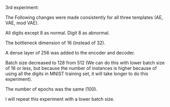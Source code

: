 3rd experiment:

The Following changes were made consistently for all three templates (AE, VAE, mod VAE). 

All digits except 8 as normal. Digit 8 as abnormal. 

The bottleneck dimension of 16 (instead of 32). 

A dense layer of 256 was added to the encoder and decoder. 

Batch size decreased to 128 from 512 (We can do this with lower batch size of 16 or less, but because the number of instances is higher 
because of using all the digits in MNIST training set, it will take longer to do this experiment). 

The number of epochs was the same (100).

I will repeat this experiment with a lower batch size.
